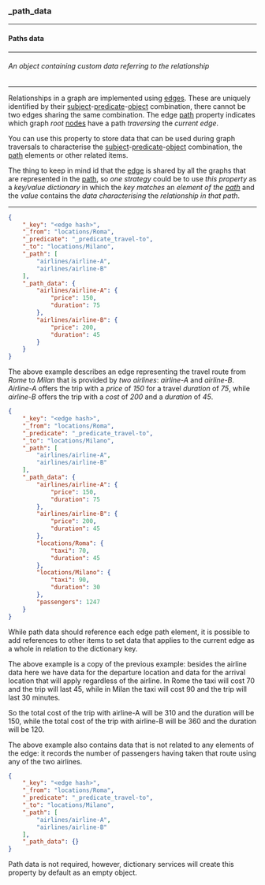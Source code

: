 ### _path_data



------
#### Paths data



------
###### An object containing custom data referring to the relationship



------
Relationships in a graph are implemented using [edges](_edge.md). These are uniquely identified by their [subject](_from.md)-[predicate](_predicate.md)-[object](_to.md) combination, there cannot be two edges sharing the same combination. The edge [path](_path.md) property indicates which graph *root* [nodes](_id.md) have a path *traversing* the *current edge*.

You can use this property to store data that can be used during graph traversals to characterise the [subject](_from.md)-[predicate](_predicate.md)-[object](_to.md) combination, the [path](_path.md) elements or other related items.

The thing to keep in mind id that the [edge](_edge.md) is shared by all the graphs that are represented in the [path](_path.md), so *one strategy* could be to use *this property* as a *key/value dictionary* in which the *key matches* an *element of the [path](_path.md)* and the *value* contains the *data characterising* the *relationship in that path*.



------
```json
{
	"_key": "<edge hash>",
	"_from": "locations/Roma",
	"_predicate": "_predicate_travel-to",
	"_to": "locations/Milano",
	"_path": [
		"airlines/airline-A",
		"airlines/airline-B"
	],
	"_path_data": {
		"airlines/airline-A": {
			"price": 150,
			"duration": 75
		},
		"airlines/airline-B": {
			"price": 200,
			"duration": 45
		}
	}
}
```

The above example describes an edge representing the travel route from *Rome* to *Milan* that is provided by *two airlines*: *airline-A* and *airline-B*. *Airline-A* offers the trip with a *price* of *150* for a travel *duration* of *75*, while *airline-B* offers the trip with a *cost* of *200* and a *duration* of *45*.

```json
{
	"_key": "<edge hash>",
	"_from": "locations/Roma",
	"_predicate": "_predicate_travel-to",
	"_to": "locations/Milano",
	"_path": [
		"airlines/airline-A",
		"airlines/airline-B"
	],
	"_path_data": {
		"airlines/airline-A": {
			"price": 150,
			"duration": 75
		},
		"airlines/airline-B": {
			"price": 200,
			"duration": 45
		},
		"locations/Roma": {
			"taxi": 70,
			"duration": 45
		},
		"locations/Milano": {
			"taxi": 90,
			"duration": 30
		},
		"passengers": 1247
	}
}
```

While path data should reference each edge path element, it is possible to add references to other items to set data that applies to the current edge as a whole in relation to the dictionary key.

The above example is a copy of the previous example: besides the airline data here we have data for the departure location and data for the arrival location that will apply regardless of the airline. In Rome the taxi will cost 70 and the trip will last 45, while in Milan the taxi will cost 90 and the trip will last 30 minutes.

So the total cost of the trip with airline-A will be 310 and the duration will be 150, while the total cost of the trip with airline-B will be 360 and the duration will be 120.

The above example also contains data that is not related to any elements of the edge: it records the number of passengers having taken that route using any of the two airlines.

```json
{
	"_key": "<edge hash>",
	"_from": "locations/Roma",
	"_predicate": "_predicate_travel-to",
	"_to": "locations/Milano",
	"_path": [
		"airlines/airline-A",
		"airlines/airline-B"
	],
	"_path_data": {}
}
```

Path data is not required, however, dictionary services will create this property by default as an empty object.